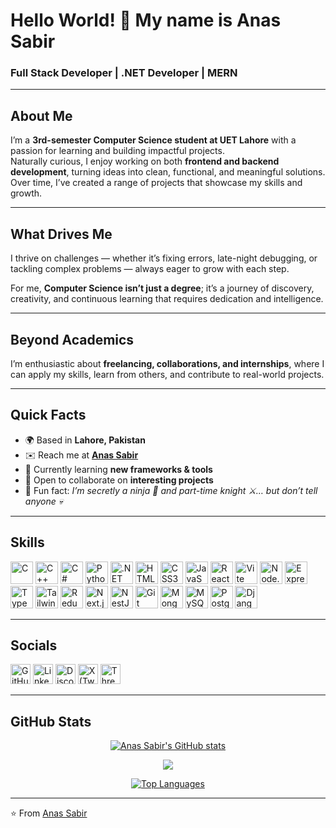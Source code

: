 # Hello World! 👋 My name is Anas Sabir  

### Full Stack Developer | .NET Developer | MERN

---

## About Me  

I’m a **3rd-semester Computer Science student at UET Lahore** with a passion for learning and building impactful projects.  
Naturally curious, I enjoy working on both **frontend and backend development**, turning ideas into clean, functional, and meaningful solutions. Over time, I’ve created a range of projects that showcase my skills and growth.  

---

## What Drives Me  

I thrive on challenges — whether it’s fixing errors, late-night debugging, or tackling complex problems — always eager to grow with each step.  

For me, **Computer Science isn’t just a degree**; it’s a journey of discovery, creativity, and continuous learning that requires dedication and intelligence.  

---

## Beyond Academics  

I’m enthusiastic about **freelancing, collaborations, and internships**, where I can apply my skills, learn from others, and contribute to real-world projects.  

---

## Quick Facts  

- 🌍 Based in **Lahore, Pakistan**  
- ✉️ Reach me at **[Anas Sabir](mailto:anassabir1072@gmail.com)**  
- 🧠 Currently learning **new frameworks & tools**  
- 👥 Open to collaborate on **interesting projects**  
- 💬 Fun fact: *I’m secretly a ninja 🥷 and part-time knight ⚔️… but don’t tell anyone 💀*  

---

## Skills  

<p align="left">
<a href="https://docs.microsoft.com/en-us/cpp/?view=msvc-170"><img src="https://raw.githubusercontent.com/danielcranney/readme-generator/main/public/icons/skills/c-colored.svg" width="36" height="36" alt="C" title="C"/></a>
<a href="https://docs.microsoft.com/en-us/cpp/?view=msvc-170"><img src="https://raw.githubusercontent.com/danielcranney/readme-generator/main/public/icons/skills/cplusplus-colored.svg" width="36" height="36" alt="C++" title="C++"/></a>
<a href="https://docs.microsoft.com/en-us/dotnet/csharp/"><img src="https://raw.githubusercontent.com/danielcranney/readme-generator/main/public/icons/skills/csharp-colored.svg" width="36" height="36" alt="C#" title="C#"/></a>
<a href="https://www.python.org/"><img src="https://raw.githubusercontent.com/danielcranney/readme-generator/main/public/icons/skills/python-colored.svg" width="36" height="36" alt="Python" title="Python"/></a>
<a href="https://dotnet.microsoft.com/"><img src="https://raw.githubusercontent.com/danielcranney/readme-generator/main/public/icons/skills/dot-net-colored.svg" width="36" height="36" alt=".NET" title=".NET"/></a>
<a href="https://developer.mozilla.org/docs/Web/HTML"><img src="https://raw.githubusercontent.com/danielcranney/readme-generator/main/public/icons/skills/html5-colored.svg" width="36" height="36" alt="HTML5" title="HTML5"/></a>
<a href="https://developer.mozilla.org/docs/Web/CSS"><img src="https://raw.githubusercontent.com/danielcranney/readme-generator/main/public/icons/skills/css3-colored.svg" width="36" height="36" alt="CSS3" title="CSS3"/></a>
<a href="https://developer.mozilla.org/docs/Web/JavaScript"><img src="https://raw.githubusercontent.com/danielcranney/readme-generator/main/public/icons/skills/javascript-colored.svg" width="36" height="36" alt="JavaScript" title="JavaScript"/></a>
<a href="https://react.dev/"><img src="https://raw.githubusercontent.com/danielcranney/readme-generator/main/public/icons/skills/react-colored.svg" width="36" height="36" alt="React" title="React"/></a>
<a href="https://vitejs.dev/"><img src="https://raw.githubusercontent.com/danielcranney/readme-generator/main/public/icons/skills/vite-colored.svg" width="36" height="36" alt="Vite" title="Vite"/></a>
<a href="https://nodejs.org/"><img src="https://raw.githubusercontent.com/danielcranney/readme-generator/main/public/icons/skills/nodejs-colored.svg" width="36" height="36" alt="Node.js" title="Node.js"/></a>
<a href="https://expressjs.com/"><img src="https://raw.githubusercontent.com/danielcranney/readme-generator/main/public/icons/skills/express-colored-dark.svg" width="36" height="36" alt="Express" title="Express"/></a>
<a href="https://www.typescriptlang.org/"><img src="https://raw.githubusercontent.com/danielcranney/readme-generator/main/public/icons/skills/typescript-colored.svg" width="36" height="36" alt="TypeScript" title="TypeScript"/></a>
<a href="https://tailwindcss.com/"><img src="https://raw.githubusercontent.com/danielcranney/readme-generator/main/public/icons/skills/tailwindcss-colored.svg" width="36" height="36" alt="TailwindCSS" title="TailwindCSS"/></a>
<a href="https://redux.js.org/"><img src="https://raw.githubusercontent.com/danielcranney/readme-generator/main/public/icons/skills/redux-colored.svg" width="36" height="36" alt="Redux" title="Redux"/></a>
<a href="https://nextjs.org/"><img src="https://raw.githubusercontent.com/danielcranney/readme-generator/main/public/icons/skills/nextjs-colored-dark.svg" width="36" height="36" alt="Next.js" title="Next.js"/></a>
<a href="https://nestjs.com/"><img src="https://raw.githubusercontent.com/danielcranney/readme-generator/main/public/icons/skills/nestjs-colored.svg" width="36" height="36" alt="NestJS" title="NestJS"/></a>
<a href="https://git-scm.com/"><img src="https://raw.githubusercontent.com/danielcranney/readme-generator/main/public/icons/skills/git-colored.svg" width="36" height="36" alt="Git" title="Git"/></a>
<a href="https://www.mongodb.com/"><img src="https://raw.githubusercontent.com/danielcranney/readme-generator/main/public/icons/skills/mongodb-colored.svg" width="36" height="36" alt="MongoDB" title="MongoDB"/></a>
<a href="https://www.mysql.com/"><img src="https://raw.githubusercontent.com/danielcranney/readme-generator/main/public/icons/skills/mysql-colored.svg" width="36" height="36" alt="MySQL" title="MySQL"/></a>
<a href="https://www.postgresql.org/"><img src="https://raw.githubusercontent.com/danielcranney/readme-generator/main/public/icons/skills/postgresql-colored.svg" width="36" height="36" alt="PostgreSQL" title="PostgreSQL"/></a>
<a href="https://www.djangoproject.com/"><img src="https://raw.githubusercontent.com/danielcranney/readme-generator/main/public/icons/skills/django-colored-dark.svg" width="36" height="36" alt="Django" title="Django"/></a>
</p>

---

## Socials  

<p align="left">  
<a href="https://github.com/up33anas"><img src="https://raw.githubusercontent.com/danielcranney/readme-generator/main/public/icons/socials/github.svg" width="32" height="32" alt="GitHub"/></a>  
<a href="https://www.linkedin.com/in/anas-sabir-6719b4333"><img src="https://raw.githubusercontent.com/danielcranney/readme-generator/main/public/icons/socials/linkedin.svg" width="32" height="32" alt="LinkedIn"/></a>  
<a href="https://discord.com/users/1283105507158130768"><img src="https://raw.githubusercontent.com/danielcranney/readme-generator/main/public/icons/socials/discord.svg" width="32" height="32" alt="Discord"/></a>  
<a href="https://x.com/RealAnasSabir"><img src="https://raw.githubusercontent.com/danielcranney/readme-generator/main/public/icons/socials/twitter.svg" width="32" height="32" alt="X (Twitter)"/></a>  
<a href="https://www.threads.net/@m.anassabir"><img src="https://raw.githubusercontent.com/danielcranney/readme-generator/main/public/icons/socials/threads.svg" width="32" height="32" alt="Threads"/></a>  
</p>  

---

## GitHub Stats  

<p align="center">
<a href="https://github.com/up33anas"><img src="https://github-readme-stats.vercel.app/api?username=up33anas&show_icons=true&hide=&count_private=true&title_color=ffffff&text_color=ffffff&icon_color=ffffff&bg_color=000000&hide_border=true" alt="Anas Sabir's GitHub stats"/></a>  
</p>  

<p align="center">
<a href="https://github.com/up33anas"><img src="https://github-readme-streak-stats.herokuapp.com/?user=up33anas&stroke=ffffff&background=000000&ring=ffffff&fire=ffffff&currStreakNum=ffffff&currStreakLabel=ffffff&sideNums=ffffff&sideLabels=ffffff&dates=ffffff&hide_border=true" /></a>  
</p>  

<p align="center">
<a href="https://github.com/up33anas"><img src="https://github-readme-stats.vercel.app/api/top-langs/?username=up33anas&langs_count=10&title_color=ffffff&text_color=ffffff&icon_color=ffffff&bg_color=000000&hide_border=true&locale=en&custom_title=Top%20Languages" alt="Top Languages"/></a>  
</p>  

---

⭐️ From [Anas Sabir](https://github.com/up33anas)  
